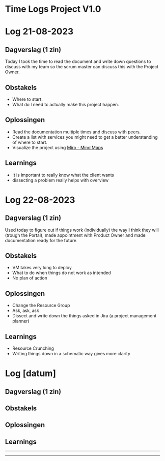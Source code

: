 # Time Logs Project V1.0



# **Log 21-08-2023**


## Dagverslag (1 zin)

Today I took the time to read the document and write down questions to discuss with my team so the scrum master can discuss this with the Project Owner.


## Obstakels

- Where to start.
- What do I need to actually make this project happen.


## Oplossingen

- Read the documentation multiple times and discuss with peers.
- Create a list with services you might need to get a better understanding of where to start.
- Visualize the project using [Miro - Mind Maps](https://miro.com)

## Learnings

- It is important to really know what the client wants
- dissecting a problem really helps with overview

# **Log 22-08-2023**


## Dagverslag (1 zin)

Used today to figure out if things work (individually) the way I think they will (trough the Portal), made appointment with Product Owner and made documentation ready for the future.

## Obstakels

- VM takes very long to deploy
- What to do when things do not work as intended
- No plan of action

## Oplossingen

- Change the Resource Group
- Ask, ask, ask 
- Dissect and write down the things asked in Jira (a project management planner)

## Learnings
- Resource Crunching
- Writing things down in a schematic way gives more clarity

# **Log [datum]**


## Dagverslag (1 zin)


## Obstakels


## Oplossingen


## Learnings

---


---
